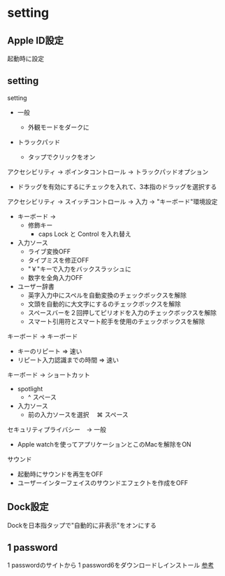 # setting

## Apple ID設定

起動時に設定

## setting

setting 

* 一般
  * 外観モードをダークに

* トラックパッド
  * タップでクリックをオン

アクセシビリティ -> ポインタコントロール -> トラックパッドオプション

* ドラッグを有効にするにチェックを入れて、3本指のドラッグを選択する

アクセシビリティ -> スイッチコントロール -> 入力 -> "キーボード"環境設定

* キーボード ->
  * 修飾キー
    * caps Lock と Control を入れ替え
* 入力ソース
  * ライブ変換OFF
  * タイプミスを修正OFF
  * "￥"キーで入力をバックスラッシュに
  * 数字を全角入力OFF
* ユーザー辞書
  * 英字入力中にスペルを自動変換のチェックボックスを解除
  * 文頭を自動的に大文字にするのチェックボックスを解除
  * スペースバーを２回押してピリオドを入力のチェックボックスを解除
  * スマート引用符とスマート舵手を使用のチェックボックスを解除

キーボード -> キーボード

* キーのリピート => 速い
* リピート入力認識までの時間 => 速い

キーボード -> ショートカット

* spotlight
  * ^ スペース
* 入力ソース
  * 前の入力ソースを選択　 ⌘ スペース

セキュリティプライバシー　→ 一般

* Apple watchを使ってアプリケーションとこのMacを解除をON

サウンド

* 起動時にサウンドを再生をOFF
* ユーザーインターフェイスのサウンドエフェクトを作成をOFF

## Dock設定

Dockを日本指タップで"自動的に非表示"をオンにする

## 1 password

1 passwordのサイトから 1 password6をダウンロードしインストール
[参考](https://masamichi.me/development/2019/08/11/1password-downgrade.html)


